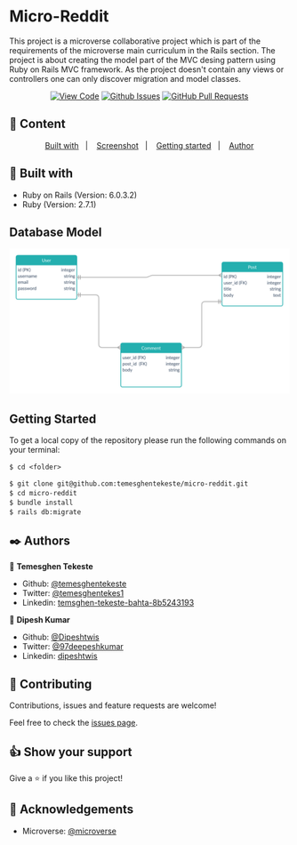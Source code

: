 # Micro-Reddit

This project is a microverse collaborative project which is part of the requirements of the microverse main curriculum in the Rails section. The project is about creating the model part of the MVC desing pattern using Ruby on Rails MVC framework. As the project doesn't contain any views or controllers one can only discover migration and model classes.
      

<div align="center">

[![View Code](https://img.shields.io/badge/View%20-Code-green)](https://github.com/Dipeshtwis/blogger/tree/feature/article)
[![Github Issues](https://img.shields.io/badge/GitHub-Issues-orange)](https://github.com/Dipeshtwis/blogger/issues)
[![GitHub Pull Requests](https://img.shields.io/badge/GitHub-Pull%20Requests-blue)](https://github.com/Dipeshtwis/blogger/pulls)

</div>

## 📝 Content

<p align="center">
<a href="#with">Built with</a>&nbsp;&nbsp;&nbsp;|&nbsp;&nbsp;&nbsp;
<a href="#sc">Screenshot</a>&nbsp;&nbsp;&nbsp;|&nbsp;&nbsp;&nbsp;
<a href="#gs">Getting started</a>&nbsp;&nbsp;&nbsp;|&nbsp;&nbsp;&nbsp;
<a href="#author">Author</a>
</p>

## 🔧 Built with<a name = "with"></a>

- Ruby on Rails (Version: 6.0.3.2)
- Ruby (Version: 2.7.1)


## Database Model <a name = "sc"></a>

![screenshot](./app/assets/images/database_model.png)


## Getting Started <a name = "gs"></a>

To get a local copy of the repository please run the following commands on your terminal:

```
$ cd <folder>
```

~~~bash
$ git clone git@github.com:temesghentekeste/micro-reddit.git
$ cd micro-reddit
$ bundle install
$ rails db:migrate
~~~



## ✒️  Authors <a name = "author"></a>

👤 **Temesghen Tekeste**

- Github: [@temesghentekeste](https://github.com/temesghentekeste)
- Twitter: [@temesghentekes1](https://twitter.com/temesghentekes1)
- Linkedin: [temsghen-tekeste-bahta-8b5243193](https://www.linkedin.com/in/temesghentekeste/)

👤 **Dipesh Kumar**

- Github: [@Dipeshtwis](https://github.com/Dipeshtwis)
- Twitter: [@97deepeshkumar](https://twitter.com/97deepeshkumar)
- Linkedin: [dipeshtwis](https://www.linkedin.com/in/dipeshtwis/)



## 🤝 Contributing

Contributions, issues and feature requests are welcome!

Feel free to check the [issues page](https://github.com/temesghentekeste/micro-reddit/issues).


## 👍 Show your support

Give a ⭐️ if you like this project!

## :clap: Acknowledgements

- Microverse: [@microverse](https://www.microverse.org/)